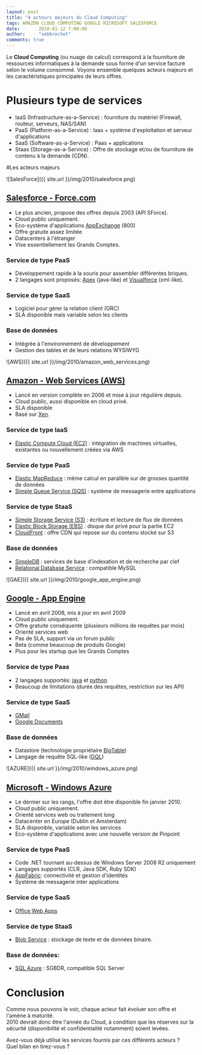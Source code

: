 ```yaml
---
layout: post
title: "4 acteurs majeurs du Cloud Computing"
tags: AMAZON CLOUD_COMPUTING GOOGLE MICROSOFT SALESFORCE
date:       2010-01-12 7:00:00
author:     "sebbrochet"
comments: true
---
```


Le **Cloud Computing** (ou nuage de calcul) correspond à la fourniture de ressources informatiques à la demande sous forme d'un service facturé selon le volume consommé.
Voyons ensemble quelques acteurs majeurs et les caractéristiques principales de leurs offres.

# Plusieurs type de services

* IaaS (Infrastructure-as-a-Service) : fourniture du matériel (Firewall, routeur, serveurs, NAS/SAN)
* PaaS (Platform-as-a-Service) : Iaas + système d'exploitation et serveur d'applications
* SaaS (Software-as-a-Service) : Paas + applications
* Staas (Storage-as-a-Service) : Offre de stockage et/ou de fourniture de contenu à la demande (CDN).

#Les acteurs majeurs

![SalesForce]({{ site.url }}/img/2010/salesforce.png)

## [Salesforce - Force.com](http://www.salesforce.com/platform/)

* Le plus ancien, propose des offres depuis 2003 (API SForce).
* Cloud public uniquement.
* Eco-système d'applications [AppExchange](http://sites.force.com/appexchange/home) (800)
* Offre gratuite assez limitée
* Datacenters à l'étranger
* Vise essentiellement les Grands Comptes.

### Service de type PaaS

* Développement rapide à la souris pour assembler différentes briques.
* 2 langages sont proposés: [Apex](http://www.salesforce.com/fr/platform/application-development/apex-programming-language/) (java-like) et [Visualforce](http://www.salesforce.com/fr/platform/application-development/visualforce/) (xml-like).

### Service de type SaaS

* Logiciel pour gérer la relation client (GRC)
* SLA disponible mais variable selon les clients

### Base de données

* Intégrée à l'environnement de développement
* Gestion des tables et de leurs relations WYSIWYG


![AWS]({{ site.url }}/img/2010/amazon_web_services.png)

## [Amazon - Web Services (AWS)](http://aws.amazon.com/)

* Lancé en version complète en 2006 et mise à jour régulière depuis.
* Cloud public, aussi disponible en cloud privé.
* SLA disponible
* Basé sur [Xen](http://www.xen.org/).

### Service de type IaaS

* [Elastic Compute Cloud (EC2)](http://aws.amazon.com/ec2/) : intégration de machines virtuelles, existantes ou nouvellement créées via AWS

### Service de type PaaS

* [Elastic MapReduce](http://aws.amazon.com/elasticmapreduce/) : même calcul en parallèle sur de grosses quantité de données
* [Simple Queue Service (SQS)](http://aws.amazon.com/sqs/) : système de messagerie entre applications

### Service de type StaaS

* [Simple Storage Service (S3)](http://aws.amazon.com/s3/) : écriture et lecture de flux de données
* [Elastic Block Storage (EBS)](http://aws.amazon.com/ebs/) : disque dur privé pour la partie EC2
* [CloudFront](http://aws.amazon.com/cloudfront/) : offre CDN qui repose sur du contenu stocké sur S3

### Base de données

* [SimpleDB](http://aws.amazon.com/simpledb/) : services de base d'indexation et de recherche par clef
* [Relational Database Service](http://aws.amazon.com/rds/) : compatible MySQL

![GAE]({{ site.url }}/img/2010/google_app_engine.png)

## [Google - App Engine](http://code.google.com/appengine/)

* Lancé en avril 2008, mis à jour en avril 2009
* Cloud public uniquement.
* Offre gratuite conséquente (plusieurs millions de requêtes par mois)
* Orienté services web
* Pas de SLA, support via un forum public
* Beta (comme beaucoup de produits Google)
* Plus pour les startup que les Grands Comptes

### Service de type Paas

* 2 langages supportés: [java](http://www.java.com/fr/) et [python](http://python.org/)
* Beaucoup de limitations (durée des requêtes, restriction sur les API)

### Service de type SaaS

* [GMail](http://mail.google.com/mail?hl=fr)
* [Google Documents](http://docs.google.com/)

### Base de données

* Datastore (technologie propriétaire [BigTable](http://labs.google.com/papers/bigtable.html))
* Langage de requête SQL-like ([GQL](http://code.google.com/intl/fr/appengine/docs/python/datastore/gqlreference.html))

![AZURE]({{ site.url }}/img/2010/windows_azure.png)

## [Microsoft - Windows Azure](http://www.microsoft.com/windowsazure/)

* Le dernier sur les rangs, l'offre doit être disponible fin janvier 2010.
* Cloud public uniquement.
* Orienté services web ou traitement long
* Datacenter en Europe (Dublin et Amsterdam)
* SLA disponible, variable selon les services
* Eco-système d'applications avec une nouvelle version de Pinpoint

### Service de type PaaS

* Code .NET tournant au-dessus de Windows Server 2008 R2 uniquement
* Langages supportés (CLR, Java SDK, Ruby SDK)
* [AppFabric](http://msdn.microsoft.com/en-us/windowsserver/ee695849.aspx): connectivité et gestion d'identités
* Système de messagerie inter applications

### Service de type SaaS

* [Office Web Apps](http://windowslivewire.spaces.live.com/Blog/cns%212F7EB29B42641D59%2141451.entry?sa=294125608)

### Service de type StaaS

* [Blob Service](http://msdn.microsoft.com/en-us/library/dd135733.aspx) : stockage de texte et de données binaire.

### Base de données:

* [SQL Azure](http://www.microsoft.com/windowsazure/sqlazure/) : SGBDR, compatible SQL Server

# Conclusion

Comme nous pouvons le voir, chaque acteur fait évoluer son offre et l'amène à maturité.  
2010 devrait donc être l'année du Cloud, à condition que les réserves sur la sécurité (disponibilité et confidentialité notamment) soient levées.  

Avez-vous déjà utilisé les services fournis par ces différents acteurs ?  
Quel bilan en tirez-vous ?  